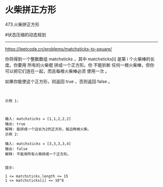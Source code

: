 # 火柴拼正方形

473.火柴拼正方形

#状态压缩的动态规划 

---
https://leetcode.cn/problems/matchsticks-to-square/

你将得到一个整数数组 matchsticks ，其中 matchsticks[i] 是第 i 个火柴棒的长度。你要用 所有的火柴棍 拼成一个正方形。你 不能折断 任何一根火柴棒，但你可以把它们连在一起，而且每根火柴棒必须 使用一次 。

如果你能使这个正方形，则返回 true ，否则返回 false 。

 
```
示例 1:



输入: matchsticks = [1,1,2,2,2]
输出: true
解释: 能拼成一个边长为2的正方形，每边两根火柴。
示例 2:

输入: matchsticks = [3,3,3,3,4]
输出: false
解释: 不能用所有火柴拼成一个正方形。
 

提示:

1 <= matchsticks.length <= 15
1 <= matchsticks[i] <= 10^8
```